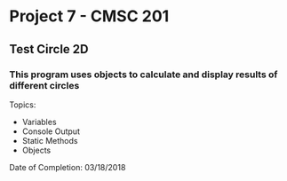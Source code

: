 # Project 7 - CMSC 201
## Test Circle 2D
### This program uses objects to calculate and display results of different circles

Topics:
- Variables
- Console Output
- Static Methods
- Objects

Date of Completion: 03/18/2018
